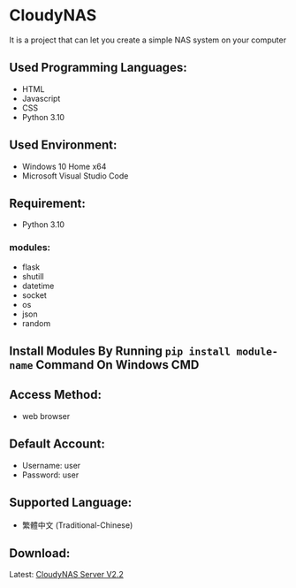 # CloudyNAS
It is a project that can let you create a simple NAS system on your computer

## Used Programming Languages:
- HTML
- Javascript
- CSS
- Python 3.10

## Used Environment:
- Windows 10 Home x64
- Microsoft Visual Studio Code

## Requirement:
- Python 3.10

### modules: 
- flask
- shutill
- datetime
- socket
- os
- json
- random

## Install Modules By Running ``pip install module-name`` Command On Windows CMD

## Access Method:
- web browser

## Default Account:
- Username: user
- Password: user

## Supported Language:
- 繁體中文 (Traditional-Chinese)

## Download:
Latest: [CloudyNAS Server V2.2](https://github.com/JacksonLinQAQ/CloudyNAS/raw/main/CloudyNAS_V2.2.zip)
